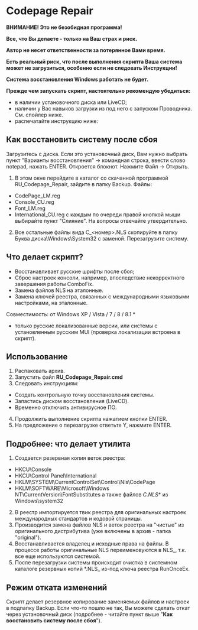 # Codepage Repair

**ВНИМАНИЕ! Это не безобидная программа!**

**Все, что Вы делаете - только на Ваш страх и риск.**

**Автор не несет ответственности за потерянное Вами время.**

**Есть реальный риск, что после выполнения скрипта Ваша система может не загрузиться, особенно если не следовать Инструкции!**

**Система восстановления Windows работать не будет.**

**Прежде чем запускать скрипт, настоятельно рекомендую убедиться:**
-  в наличии установочного диска или LiveCD;
- наличии у Вас навыков загрузки из под него с запуском Проводника. См. спойлер ниже.
- распечатайте инструкцию ниже:

## Как восстановить систему после сбоя
Загрузитесь с диска. Если это установочный диск, Вам нужно выбрать пункт "Варианты восстановления" -> командная строка, ввести слово notepad, нажать ENTER.
Откроется блокнот. Нажмите Файл -> Открыть.
1. В этом окне перейдите в каталог со скачанной программой RU_Codepage_Repair, зайдите в папку Backup.
Файлы:
- CodePage_LM.reg
- Console_CU.reg
- Font_LM.reg
- International_CU.reg
с каждым по очереди правой кнопкой мыши выбирайте пункт "Слияние".
На вопросы отвечайте утвердительно.
2. Все остальные файлы вида C_<номер>.NLS скопируйте в папку Буква диска\Windows\System32 с заменой.
Перезагрузите систему.


## Что делает скрипт?

* Восстанавливает русские шрифты после сбоя;
* Сброс настроек консоли, например, впоследствие некорректного завершения работы ComboFix.
* Замена файлов NLS на эталонные.
* Замена ключей реестра, связанных с международными языковыми настройками, на эталонные.

Совместимость: от Windows XP / Vista / 7 / 8 / 8.1 *
* только русские локализованные версии, или системы с установленным русским MUI
(проверка локализации встроена в скрипт).

## Использование
1. Распаковать архив.
2. Запустить файл **RU_Codepage_Repair.cmd**
3. Следовать инструкциям:
- Создать контрольную точку восстановления системы.
- Запастись диском восстановления (LiveCD).
- Временно отключить антивирусное ПО.
4. Продолжить выполнение скрипта нажатием кнопки ENTER.
5. На предложение о перезагрузке ответьте Y, нажмите ENTER.

## Подробнее: что делает утилита
1. Создается резервная копия веток реестра:
 - HKCU\Console
 - HKCU\Control Panel\International
 - HKLM\SYSTEM\CurrentControlSet\Control\Nls\CodePage
 - HKLM\SOFTWARE\Microsoft\Windows NT\CurrentVersion\FontSubstitutes
а также файлов **C*.NLS** из Windows\system32
2. В реестр импортируется твик реестра для оригинальных настроек международных стандартов и кодовой страницы.
3. Производится замена файлов NLS и веток реестра на "чистые" из оригинального дистрибутива (уже включены в архив - папка "original").
4. Восстанавливается владелец и исходные права на файлы.
В процессе работы оригинальные NLS переименовуются в NLS_, т.к. все еще используются системой.
5. После перезагрузки системы происходит очистка в системном каталоге резервных копий *.NLS_ из-под ключа реестра RunOnceEx.

## Режим отката изменений
Скрипт делает резервное копирование заменяемых файлов и настроек в подпапку Backup.
Если что-то пошло не так, Вы можете сделать откат через установочный диск (подробнее - читайте пункт выше "**Как восстановить систему после сбоя**").
